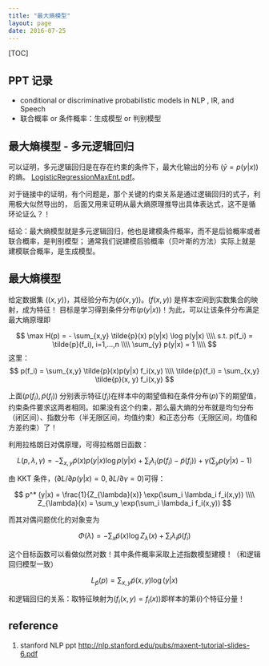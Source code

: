 ```yaml
---
title: "最大熵模型"
layout: page
date: 2016-07-25
---
```

[TOC]

## PPT 记录
- conditional or discriminative probabilistic models in NLP , IR, and Speech
- 联合概率 or 条件概率：生成模型 or 判别模型

## 最大熵模型 - 多元逻辑回归
可以证明，多元逻辑回归是在存在约束的条件下，最大化输出的分布 $(\hat{y} = p(y|x))$ 的熵。
[LogisticRegressionMaxEnt.pdf](http://www.win-vector.com/dfiles/LogisticRegressionMaxEnt.pdf)。

对于链接中的证明，有个问题是，那个关键的约束关系是通过逻辑回归的式子，利用极大似然导出的，
后面又用来证明从最大熵原理推导出具体表达式，这不是循环论证么？！

结论：最大熵模型就是多元逻辑回归，他也是建模条件概率，而不是后验概率或者联合概率，是判别模型；
通常我们说建模后验概率（贝叶斯的方法）实际上就是建模联合概率，是生成模型。

## 最大熵模型
给定数据集 $((x, y))$，其经验分布为$(\tilde{p}(x, y))$。$(f(x, y))$ 是样本空间到实数集合的映射，成为特征！
目标是学习得到条件分布$(p(y|x))$！为此，可以让该条件分布满足最大熵原理即

$$
\max H(p) = - \sum_{x,y} \tilde{p}(x) p(y|x) \log p(y|x) \\\\
s.t. p(f_i) = \tilde{p}(f_i), i=1,...,n  \\\\
\sum_{y} p(y|x) = 1     \\\\
$$
这里：
$$
p(f_i) = \sum_{x,y} \tilde{p}(x)p(y|x) f_i(x,y) \\\\
\tilde{p}(f_i) = \sum_{x,y} \tilde{p}(x, y) f_i(x,y)
$$

上面$(p(f_i), \tilde{p}(f_i))$ 分别表示特征$(f_i)$在样本中的期望值和在条件分布$(p)$下的期望值，
约束条件要求这两者相同。如果没有这个约束，那么最大熵的分布就是均匀分布（闭区间）、指数分布（半无限区间，均值约束）和正态分布（无限区间，均值和方差约束）了！

利用拉格朗日对偶原理，可得拉格朗日函数：

$$
L(p, \lambda, \gamma) = - \sum_{x,y} \tilde{p}(x) p(y|x) \log p(y|x) + \sum_i \lambda_i (p(f_i) - \tilde{p}(f_i)) +\gamma (\sum_{y} p(y|x) - 1)
$$

由 KKT 条件，$(\partial L / \partial p(y|x) = 0, \partial L / \partial \gamma = 0)$可得：

$$
p^* (y|x) = \frac{1}{Z_{\lambda}(x)} \exp(\sum_i \lambda_i f_i(x,y))  \\\\
Z_{\lambda}(x) = \sum_y \exp(\sum_i \lambda_i f_i(x,y))
$$

而其对偶问题优化的对象变为

$$
\Phi(\lambda) = -\sum_x \tilde{p}(x)\log Z_{\lambda}(x) + \sum_i \lambda_i \tilde{p}(f_i)
$$

这个目标函数可以看做似然对数！其中条件概率采取上述指数模型建模！（和逻辑回归模型一致）

$$
L_{\tilde{p}}(p) = \sum_{x,y} \tilde{p}(x,y) \log(y|x)
$$

和逻辑回归的关系：取特征映射为$(f_i(x, y) = f_i(x))$即样本的第$(i)$个特征分量！


## reference
1. stanford NLP ppt <http://nlp.stanford.edu/pubs/maxent-tutorial-slides-6.pdf>
